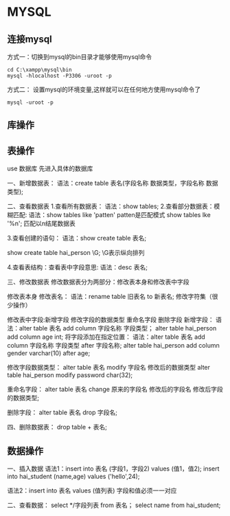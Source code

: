 # MYSQL

## 连接mysql
方式一：切换到mysql的bin目录才能够使用mysql命令
```
cd C:\xampp\mysql\bin
mysql -hlocalhost -P3306 -uroot -p
```
方式二：
设置mysql的环境变量,这样就可以在任何地方使用mysql命令了
```
mysql -uroot -p
```


## 库操作



## 表操作
use 数据库  先进入具体的数据库

一、新增数据表：
语法：create table 表名(字段名称 数据类型，字段名称 数据类型);

二、查看数据表
1.查看所有数据表：
语法：show tables;
2.查看部分数据表：模糊匹配:
语法：show tables like 'patten'  patten是匹配模式
show tables lke '%n';  匹配以n结尾数据表

3.查看创建的语句：
语法：show create table 表名;

show create table hai_person \G;  \G表示纵向排列

4.查看表结构：查看表中字段意思:
语法：desc 表名;

三、修改数据表
修改数据表分为两部分：修改表本身和修改表中字段

修改表本身
修改表名：
语法：rename table 旧表名 to 新表名;
修改字符集（很少操作）





修改表中字段:新增字段 修改字段的数据类型 重命名字段  删除字段
新增字段：
语法：alter table 表名 add column 字段名称 字段类型；
alter table hai_person add column age int;
将字段添加在指定位置：
语法：alter table 表名 add column 字段名称 字段类型 after 字段名称;
alter table hai_person add column gender varchar(10) after age;

修改字段数据类型：
alter table 表名 modify 字段名 修改后的数据类型
alter table hai_person modify password char(32);

重命名字段：
alter table 表名 change 原来的字段名 修改后的字段名 修改后字段的数据类型;

删除字段：
alter table 表名 drop 字段名;


四、删除数据表：
drop table + 表名;

## 数据操作
一、插入数据
语法1：insert into 表名 (字段1，字段2) values (值1，值2);
insert into hai_student (name,age) values ('hello',24);

语法2：insert into 表名 values (值列表)
字段和值必须一一对应

二、查看数据：
select */字段列表 from 表名；
select name from hai_student;
